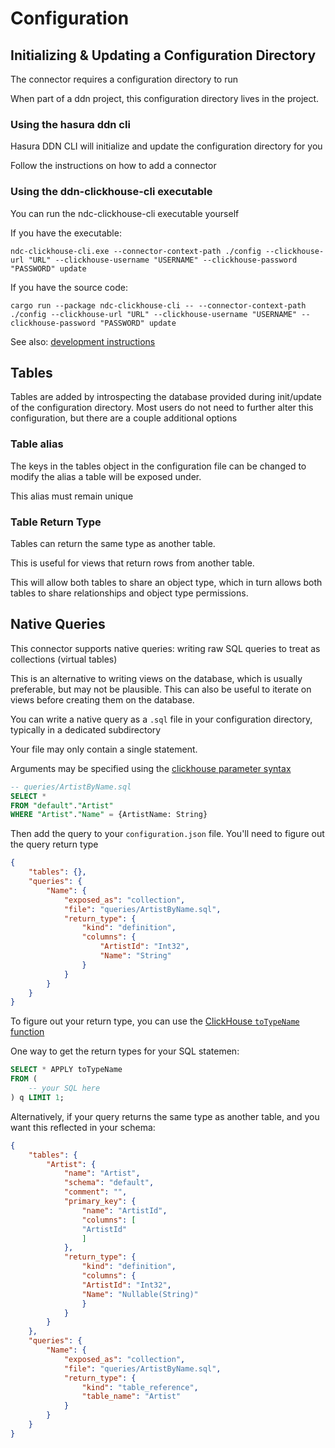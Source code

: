# Configuration

## Initializing & Updating a Configuration Directory

The connector requires a configuration directory to run

When part of a ddn project, this configuration directory lives in the project.

### Using the hasura ddn cli

Hasura DDN CLI will initialize and update the configuration directory for you

Follow the instructions on how to add a connector


### Using the ddn-clickhouse-cli executable

You can run the ndc-clickhouse-cli executable yourself


If you have the executable:
```
ndc-clickhouse-cli.exe --connector-context-path ./config --clickhouse-url "URL" --clickhouse-username "USERNAME" --clickhouse-password "PASSWORD" update
```

If you have the source code:

```
cargo run --package ndc-clickhouse-cli -- --connector-context-path ./config --clickhouse-url "URL" --clickhouse-username "USERNAME" --clickhouse-password "PASSWORD" update
```

See also: [development instructions](./development.md)

## Tables

Tables are added by introspecting the database provided during init/update of the configuration directory.
Most users do not need to further alter this configuration, but there are a couple additional options

### Table alias

The keys in the tables object in the configuration file can be changed to modify the alias a table will be exposed under.

This alias must remain unique

### Table Return Type

Tables can return the same type as another table.

This is useful for views that return rows from another table.

This will allow both tables to share an object type,
which in turn allows both tables to share relationships and object type permissions.

## Native Queries

This connector supports native queries: writing raw SQL queries to treat as collections (virtual tables)

This is an alternative to writing views on the database, which is usually preferable, but may not be plausible.
This can also be useful to iterate on views before creating them on the database.

You can write a native query as a `.sql` file in your configuration directory, typically in a dedicated subdirectory

Your file may only contain a single statement.

Arguments may be specified using the [clickhouse parameter syntax](https://clickhouse.com/docs/en/interfaces/cli#cli-queries-with-parameters-syntax)

```sql
-- queries/ArtistByName.sql
SELECT *
FROM "default"."Artist"
WHERE "Artist"."Name" = {ArtistName: String}
```

Then add the query to your `configuration.json` file.
You'll need to figure out the query return type

```json
{
    "tables": {},
    "queries": {
        "Name": {
            "exposed_as": "collection",
            "file": "queries/ArtistByName.sql",
            "return_type": {
                "kind": "definition",
                "columns": {
                    "ArtistId": "Int32",
                    "Name": "String"
                }
            }
        }
    }
}
```

To figure out your return type, you can use the [ClickHouse `toTypeName` function](https://clickhouse.com/docs/en/sql-reference/functions/other-functions#totypenamex)

One way to get the return types for your SQL statemen:

```sql
SELECT * APPLY toTypeName
FROM (
    -- your SQL here
) q LIMIT 1;

```

Alternatively, if your query returns the same type as another table, and you want this reflected in your schema:

```json
{
    "tables": {
        "Artist": {
            "name": "Artist",
            "schema": "default",
            "comment": "",
            "primary_key": {
                "name": "ArtistId",
                "columns": [
                "ArtistId"
                ]
            },
            "return_type": {
                "kind": "definition",
                "columns": {
                "ArtistId": "Int32",
                "Name": "Nullable(String)"
                }
            }
        }        
    },
    "queries": {
        "Name": {
            "exposed_as": "collection",
            "file": "queries/ArtistByName.sql",
            "return_type": {
                "kind": "table_reference",
                "table_name": "Artist"
            }
        }
    }
}
```
